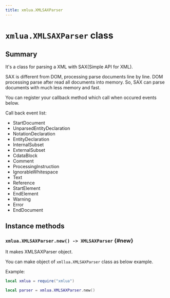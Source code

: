 ```yaml
---
title: xmlua.XMLSAXParser
---
```


# `xmlua.XMLSAXParser` class

## Summary

It's a class for parsing a XML with SAX(Simple API for XML).

SAX is different from DOM, processing parse documents line by line.
DOM processing parse after read all documents into memory.
So, SAX can parse documents with much less memory and fast.

You can register your callback method which call when occured events below.

Call back event list:
  * StartDocument
  * UnparsedEntityDeclaration
  * NotationDeclaration
  * EntityDeclaration
  * InternalSubset
  * ExternalSubset
  * CdataBlock
  * Comment
  * ProcessingInstruction
  * IgnorableWhitespace
  * Text
  * Reference
  * StartElement
  * EndElement
  * Warning
  * Error
  * EndDocument

## Instance methods

### `xmlua.XMLSAXParser.new() -> XMLSAXParser` {#new}

It makes XMLSAXParser object.

You can make object of `xmllua.XMLSAXParser` class as below example.

Example:

```lua
local xmlua = require("xmlua")

local parser = xmlua.XMLSAXParser.new()
```
